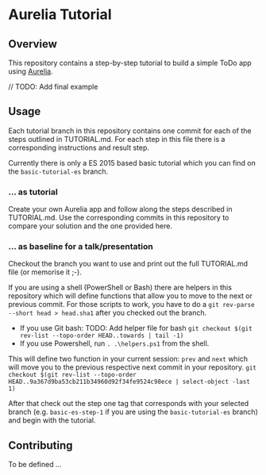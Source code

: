 # Aurelia Tutorial

## Overview

This repository contains a step-by-step tutorial to build a simple ToDo app using [Aurelia](http://aurelia.io).

// TODO: Add final example

## Usage

Each tutorial branch in this repository contains one commit for each of the steps outlined in TUTORIAL.md. For each step in this file there is a corresponding instructions and result step.

Currently there is only a ES 2015 based basic tutorial which you can find on the ```basic-tutorial-es``` branch.

### ... as tutorial

Create your own Aurelia app and follow along the steps described in TUTORIAL.md. Use the corresponding commits in this repository to compare your solution and the one provided here.

### ... as baseline for a talk/presentation

Checkout the branch you want to use and print out the full TUTORIAL.md file (or memorise it ;-). 

If you are using a shell (PowerShell or Bash) there are helpers in this repository which will define functions that allow you to move to the next or previous commit.
For those scripts to work, you have to do a ```git rev-parse --short head > head.sha1``` after you checked out the branch.

- If you use Git bash:
TODO: Add helper file for bash
```git checkout $(git rev-list --topo-order HEAD..towards | tail -1)```
- If you use Powershell, run ```. .\helpers.ps1``` from the shell.

This will define two function in your current session: ```prev``` and ```next``` which will move you to the previous respective next commit in your repository.
```git checkout $(git rev-list --topo-order HEAD..9a367d9ba53cb211b34960d92f34fe9524c98ece | select-object -last 1)```

After that check out the step one tag that corresponds with your selected branch (e.g. ```basic-es-step-1``` if you are using the ```basic-tutorial-es``` branch) and begin with the tutorial.

## Contributing

To be defined ...
